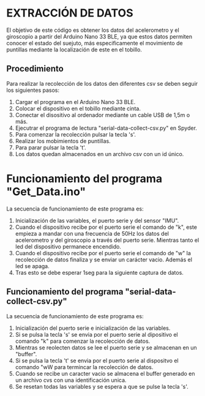 # EXTRACCIÓN DE DATOS
El objetivo de este código es obtener los datos del acelerometro y el giroscopio a partir del
Arduino Nano 33 BLE, ya que estos datos permiten conocer el estado del suejuto, más 
especificamente el movimiento de puntillas mediante la localización de este en el tobillo.
## Procedimiento
Para realizar la recolección de los datos den diferentes csv se deben seguir los siguientes pasos:
1. Cargar el programa en el Arduino Nano 33 BLE.
2. Colocar el dispositivo en el tobillo mediante cinta.
3. Conectar el disositivo al ordenador mediante un cable USB de 1,5m o más.
4. Ejecutrar el programa de lectura "serial-data-collect-csv.py" en Spyder.
5. Para comenzar la recolección pulsar la tecla 's'.
6. Realizar los mobimientos de puntillas.
7. Para parar pulsar la tecla 't'.
8. Los datos quedan almacenados en un archivo csv con un id único.

# Funcionamiento del programa "Get_Data.ino"
La secuencia de funcionamiento de este programa es:
1. Inicialización de las variables, el puerto serie y del sensor "IMU".
2. Cuando el dispositivo recibe por el puerto serie el comando de "k", este empieza a mandar con
   una frecuencia de 50Hz los datos del acelerometro y del giroscopio a través del puerto serie.
   Mientras tanto el led del dispositivo permanece encendido.
4. Cuando el dispositivo recibe por el puerto serie el comando de "w" la recolección de datos
   finaliza y se enviar un carácter vacio. Además el led se apaga.
5. Tras esto se debe esperar 1seg para la siguiente captura de datos.

## Funcionamiento del programa "serial-data-collect-csv.py"
La secuencia de funcionamiento de este programa es:
1. Inicialización del puerto serie e inicialización de las variables.
2. Si se pulsa la tecla 's' se envia por el puerto serie al dipositivo el comando "k"
   para comenzar la recolección de datos.
3. Mientras se reolecten datos se lee el puerto serie y se almacenan en un "buffer".
4. Si se pulsa la tecla 't' se envia por el puerto serie al dispositvo el comando "wW
   para termincar la recolección de datos.
5. Cuando se recibe un caracter vacio se almacena el buffer generado en un archivo cvs
   con una identificación unica.
6. Se resetan todas las variables y se espera a que se pulse la tecla 's'.
